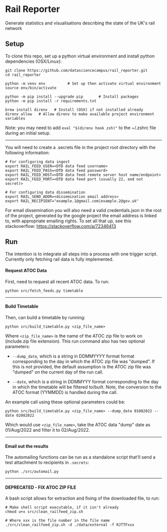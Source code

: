 # Rail Reporter

Generate statistics and visualisations describing the state of the UK's rail network

## Setup

To clone this repo, set up a python virtual environment and install python
dependencies (OSX/Linux):

```shell
git clone https://github.com/datasciencecampus/rail_reporter.git
cd rail_reporter

python -m venv env          # Set up then activate virtual environment
source env/bin/activate

python -m pip install --upgrade pip       # Install packages
python -m pip install -r requirements.txt

brew install direnv   # Install (OSX) if not installed already
direnv allow   # Allow direnv to make available project environment variables
```

Note: you may need to add `eval "$(direnv hook zsh)"` to the ~/.zshrc file during an initial setup.

---

You will need to create a .secrets file in the project root directory with
the following information:

```
# For configuring data ingest
export RAIL_FEED_USER=<DTD data feed username>
export RAIL_FEED_PASS=<DTD data feed password>
export RAIL_FEED_HOST=<DTD data feed remote server host name/endpoint>
export RAIL_FEED_PORT=<DTD data feed port (usually 22, and not secret)>

# For configuring data dissemination
export RAIL_SEND_ADDR=<dissemination email address>
export RAIL_RECIPIENT="example.1@gmail.com|example.2@gov.uk"
```

For email dissemination you will also need a valid credentials.json in the root
of the project, generated by the google project the email address is linked to,
with appropriate emailing rights.  To set all that up, see this stackoverflow:
https://stackoverflow.com/a/72346413

## Run

The intention is to integrate all steps into a process with one trigger script.
Currently only fetching rail data is fully implemented.

#### Request ATOC Data
First, need to request all recent ATOC data. To run:

```shell
python src/fetch_feeds.py timetable
```

---

#### Build Timetable
Then, can build a timetable by running:

```shell
python src/build_timetable.py <zip_file_name>
```

Where `<zip_file_name>` is the name of the ATOC zip file to work on (include.zip file extension). This run command also has two optional parameters:

* `--dump_date`, which is a string in DDMMYYYY format format corresponding to the day in which the ATOC zip file was "dumped". If this is not provided, the default assumption is the ATOC zip file was "dumped" on the current day of the run call.

* `--date`, which is a string in DDMMYYY format corresponding to the day in which the timetable will be filtered to/built. Note, the conversion to the ATOC format (YYMMDD) is handled during the call.

An example call using these optional parameters could be:

```shell
python src/build_timetable.py <zip_file_name> --dump_date 01082022 --date 02082022
```

Which would use `<zip_file_name>`, take the ATOC data "dump" date as 01/Aug/2022 and filter it to 02/Aug/2022.

---

#### Email out the results

The automailing functions can be run as a standalone script that'll send a test
attachment to recipients in `.secrets`:

```shell
python ./src/automail.py
```

---

#### DEPRECATED - FIX ATOC ZIP FILE
A bash script allows for extraction and fixing of the downloaded file, to run:

```shell
# Make shell script executable, if it isn't already
chmod u+x src/clean_railfeed_zip.sh

# Where xxx is the file number in the file name
./src/clean_railfeed_zip.sh -d ./data/external -f RJTTFxxx
```
